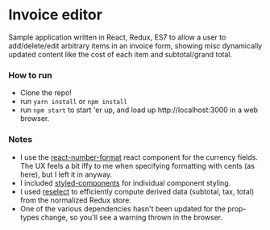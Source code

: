 # Invoice editor

Sample application written in React, Redux, ES7 to allow a user to add/delete/edit arbitrary items in an invoice form,
showing misc dynamically updated content like the cost of each item and subtotal/grand total.

### How to run

- Clone the repo!
- run `yarn install` or `npm install`
- run `npm start` to start 'er up, and load up http://localhost:3000 in a web browser.

### Notes

- I use the [react-number-format](https://github.com/s-yadav/react-number-format) react component for the currency 
fields. The UX feels a bit iffy to me when specifying formatting with cents (as here), but I left it in anyway.
- I included [styled-components](https://github.com/styled-components/styled-components) for individual component
styling.
- I used [reselect](https://github.com/reactjs/reselect) to efficiently compute derived data (subtotal, tax, total) 
from the normalized Redux store. 
- One of the various dependencies hasn't been updated for the prop-types change, so you'll see a warning thrown in the 
browser.
